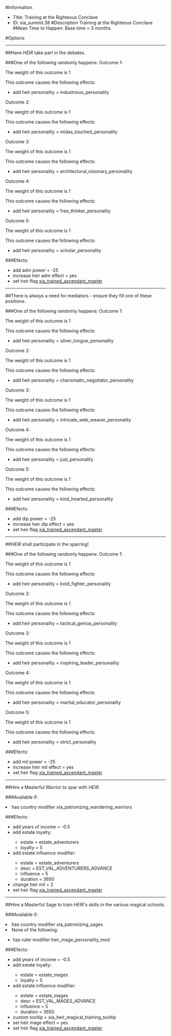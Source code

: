 #Information
 - Title: Training at the Righteous Conclave
 - ID: xia_summit.38
#Description
Training at the Righteous Conclave
#Mean Time to Happen:
Base time = 3 months

#Options

___
##Have $HEIR$ take part in the debates.

###One of the following randomly happens:
Outcome 1:

The weight of this outcome is 1

This outcome causes the following effects:<ul><li>add heir personality = industrious_personality</li></ul>
Outcome 2:

The weight of this outcome is 1

This outcome causes the following effects:<ul><li>add heir personality = midas_touched_personality</li></ul>
Outcome 3:

The weight of this outcome is 1

This outcome causes the following effects:<ul><li>add heir personality = architectural_visionary_personality</li></ul>
Outcome 4:

The weight of this outcome is 1

This outcome causes the following effects:<ul><li>add heir personality = free_thinker_personality</li></ul>
Outcome 5:

The weight of this outcome is 1

This outcome causes the following effects:<ul><li>add heir personality = scholar_personality</li></ul>

###Efects:<ul><li>add adm power = -25</li><li>increase heir adm effect = yes</li><li>set heir flag [xia_trained_ascendant_master](../flags/xia_trained_ascendant_master.md)</li></ul>

___
##There is always a need for mediators - ensure they fill one of these positions.

###One of the following randomly happens:
Outcome 1:

The weight of this outcome is 1

This outcome causes the following effects:<ul><li>add heir personality = silver_tongue_personality</li></ul>
Outcome 2:

The weight of this outcome is 1

This outcome causes the following effects:<ul><li>add heir personality = charismatic_negotiator_personality</li></ul>
Outcome 3:

The weight of this outcome is 1

This outcome causes the following effects:<ul><li>add heir personality = intricate_web_weaver_personality</li></ul>
Outcome 4:

The weight of this outcome is 1

This outcome causes the following effects:<ul><li>add heir personality = just_personality</li></ul>
Outcome 5:

The weight of this outcome is 1

This outcome causes the following effects:<ul><li>add heir personality = kind_hearted_personality</li></ul>

###Efects:<ul><li>add dip power = -25</li><li>increase heir dip effect = yes</li><li>set heir flag [xia_trained_ascendant_master](../flags/xia_trained_ascendant_master.md)</li></ul>

___
##$HEIR$ shall participate in the sparring!

###One of the following randomly happens:
Outcome 1:

The weight of this outcome is 1

This outcome causes the following effects:<ul><li>add heir personality = bold_fighter_personality</li></ul>
Outcome 2:

The weight of this outcome is 1

This outcome causes the following effects:<ul><li>add heir personality = tactical_genius_personality</li></ul>
Outcome 3:

The weight of this outcome is 1

This outcome causes the following effects:<ul><li>add heir personality = inspiring_leader_personality</li></ul>
Outcome 4:

The weight of this outcome is 1

This outcome causes the following effects:<ul><li>add heir personality = martial_educator_personality</li></ul>
Outcome 5:

The weight of this outcome is 1

This outcome causes the following effects:<ul><li>add heir personality = strict_personality</li></ul>

###Efects:<ul><li>add mil power = -25</li><li>increase heir mil effect = yes</li><li>set heir flag [xia_trained_ascendant_master](../flags/xia_trained_ascendant_master.md)</li></ul>

___
##Hire a Masterful Warrior to spar with $HEIR$.

###Available if:
<li>has country modifier xia_patronizing_wandering_warriors</li>

###Efects:<ul><li>add years of income = -0.5</li><li>add estate loyalty:</li><ul><li>estate = estate_adventurers</li><li>loyalty = 5</li></ul><li>add estate influence modifier:</li><ul><li>estate = estate_adventurers</li><li>desc = EST_VAL_ADVENTURERS_ADVANCE</li><li>influence = 5</li><li>duration = 3650</li></ul><li>change heir mil = 2</li><li>set heir flag [xia_trained_ascendant_master](../flags/xia_trained_ascendant_master.md)</li></ul>

___
##Hire a Masterful Sage to train $HEIR$'s skills in the various magical schools.

###Available if:
<li>has country modifier xia_patronizing_sages</li><li>None of the following:</li><ul><li>has ruler modifier heir_mage_personality_mod</li></ul>

###Efects:<ul><li>add years of income = -0.5</li><li>add estate loyalty:</li><ul><li>estate = estate_mages</li><li>loyalty = 5</li></ul><li>add estate influence modifier:</li><ul><li>estate = estate_mages</li><li>desc = EST_VAL_MAGES_ADVANCE</li><li>influence = 5</li><li>duration = 3650</li></ul><li>custom tooltip = xia_heir_magical_training_tooltip</li><li>set heir mage effect = yes</li><li>set heir flag [xia_trained_ascendant_master](../flags/xia_trained_ascendant_master.md)</li></ul>
